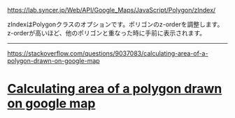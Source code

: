 https://lab.syncer.jp/Web/API/Google_Maps/JavaScript/Polygon/zIndex/



zIndexはPolygonクラスのオプションです。ポリゴンのz-orderを調整します。z-orderが高いほど、他のポリゴンと重なった時に手前に表示されます。





---

https://stackoverflow.com/questions/9037083/calculating-area-of-a-polygon-drawn-on-google-map

# [Calculating area of a polygon drawn on google map](https://stackoverflow.com/questions/9037083/calculating-area-of-a-polygon-drawn-on-google-map)





